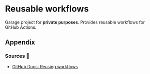 # Reusable workflows

Garage project for **private purposes**.
Provides reusable workflows for GitHub Actions.


## Appendix


### Sources 📙

* [GitHub Docs: Reusing workflows](https://docs.github.com/en/actions/using-workflows/reusing-workflows)

